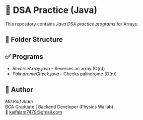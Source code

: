 # 🧠 DSA Practice (Java)

This repository contains *Java DSA practice programs* for Arrays.

## 📂 Folder Structure

## ✅ Programs
- *ReverseArray.java* – Reverses an array (O(n))
- *PalindromeCheck.java* – Checks palindrome (O(n))

## 👤 Author
*Md Kaif Alam*  
BCA Graduate | Backend Developer (Physics Wallah)  
📧 kaifalam7479@gmail.com
